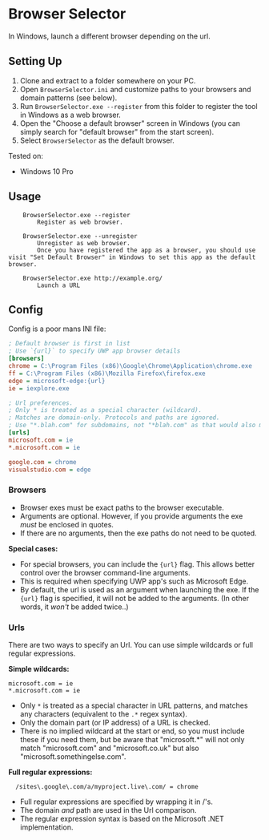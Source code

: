 # Browser Selector 

In Windows, launch a different browser depending on the url.

## Setting Up

1. Clone and extract to a folder somewhere on your PC.
2. Open `BrowserSelector.ini` and customize paths to your browsers and domain patterns (see below).
3. Run `BrowserSelector.exe --register` from this folder to register the tool in Windows as a web browser.
4. Open the "Choose a default browser" screen in Windows (you can simply search for "default browser" from the start screen).
5. Select `BrowserSelector` as the default browser.

Tested on:

- Windows 10 Pro

## Usage

```
    BrowserSelector.exe --register
        Register as web browser.

    BrowserSelector.exe --unregister
        Unregister as web browser.
        Once you have registered the app as a browser, you should use visit "Set Default Browser" in Windows to set this app as the default browser.

    BrowserSelector.exe http://example.org/
        Launch a URL
```

## Config

Config is a poor mans INI file:

```ini
; Default browser is first in list
; Use `{url}` to specify UWP app browser details
[browsers]
chrome = C:\Program Files (x86)\Google\Chrome\Application\chrome.exe
ff = C:\Program Files (x86)\Mozilla Firefox\firefox.exe
edge = microsoft-edge:{url}
ie = iexplore.exe

; Url preferences.
; Only * is treated as a special character (wildcard).
; Matches are domain-only. Protocols and paths are ignored.
; Use "*.blah.com" for subdomains, not "*blah.com" as that would also match "abcblah.com".
[urls]
microsoft.com = ie
*.microsoft.com = ie

google.com = chrome
visualstudio.com = edge
```

### Browsers

- Browser exes must be exact paths to the browser executable.
- Arguments are optional. However, if you provide arguments the exe _must_ be enclosed in quotes.
- If there are no arguments, then the exe paths do not need to be quoted.

**Special cases:**

- For special browsers, you can include the `{url}` flag. This allows better control over the browser command-line arguments.
- This is required when specifying UWP app's such as Microsoft Edge.
- By default, the url is used as an argument when launching the exe. If the `{url}` flag is specified, it will not be added to the arguments. (In other words, it _won't_ be added twice..)

### Urls

There are two ways to specify an Url. You can use simple wildcards or full regular expressions.

**Simple wildcards:**

    microsoft.com = ie
    *.microsoft.com = ie

- Only `*` is treated as a special character in URL patterns, and matches any characters (equivalent to the `.*` regex syntax).
- Only the domain part (or IP address) of a URL is checked.
- There is no implied wildcard at the start or end, so you must include these if you need them, but be aware that "microsoft.\*" will not only match "microsoft.com" and "microsoft.co.uk" but also "microsoft.somethingelse.com".

**Full regular expressions:**

```regex
  /sites\.google\.com/a/myproject.live\.com/ = chrome
```
- Full regular expressions are specified by wrapping it in /'s.
- The domain _and_ path are used in the Url comparison.
- The regular expression syntax is based on the Microsoft .NET implementation.
